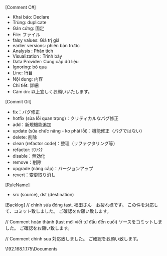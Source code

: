 [Comment C#]
- Khai báo:  Declare
- Trùng: duplicate
- Gán cứng: 固定
- File: ファイル
- falsy values: Giá trị giả
- earlier versions: phiên bản trước
- Analysis : Phân tích
- Visualization : Trình bày
- Data Provider: Cung cấp dữ liệu
- Ignoring: bỏ qua
- Line: 行目
- Nội dung: 内容
- Chi tiết: 詳細
- Cảm ơn: 以上宜しくお願いいたします。

[Commit Git]
-  fix：バグ修正
-  hotfix (sửa lỗi quan trọng)：クリティカルなバグ修正
-  add：新規機能追加
-  update (sửa chức năng - ko phải lỗi)：機能修正（バグではない）
-  delete: 削除 
-  clean (refactor code)：整理（リファクタリング等）
-  refactor: ﾘﾌｧｸﾀ
-  disable：無効化
-  remove：削除
-  upgrade (nâng cấp)：バージョンアップ
-  revert：変更取り消し

[RuleName]
- src (source), dst (destination)

[Backlog]
// chỉnh sửa đóng tast.
 福田さん　お疲れ様です。
この件を対応して、コミット致しました。
ご確認をお願い致します。

// Comment hoàn thành
(tast mới viết từ đầu đến cuối)
	ソースをコミットしました。
	ご確認をお願い致します。

// Comment chinh sua
対応致しました。
ご確認をお願い致します。


\\192.168.1.175\Documents
